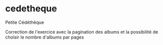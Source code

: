 # cedetheque
Petite Cédéthèque

Correction de l'exercice avec la pagination des albums et la possibilité de choisir le nombre d'albums par pages
